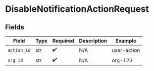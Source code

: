 # DisableNotificationActionRequest


## Fields

| Field              | Type               | Required           | Description        | Example            |
| ------------------ | ------------------ | ------------------ | ------------------ | ------------------ |
| `action_id`        | *str*              | :heavy_check_mark: | N/A                | user-action        |
| `org_id`           | *str*              | :heavy_check_mark: | N/A                | org-123            |